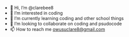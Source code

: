 - 👋 Hi, I’m @clarebee8
- 👀 I’m interested in coding
- 🌱 I’m currently learning coding and other school things
- 💞️ I’m looking to collaborate on coding and psudocode
- 📫 How to reach me owusuclare8@gmail.com

<!---
clarebee8/clarebee8 is a ✨ special ✨ repository because its `README.md` (this file) appears on your GitHub profile.
You can click the Preview link to take a look at your changes.
--->
